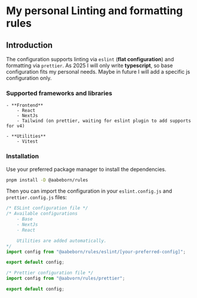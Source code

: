 # My personal Linting and formatting rules

## Introduction

The configuration supports linting via `eslint` (**flat configuration**) and formatting via `prettier`.
As 2025 I will only write **typescript**, so base configuration fits my personal needs. Maybe in future I will add a specific js configuration only.

### Supported frameworks and libraries

    - **Frontend**
        - React
        - NextJs
        - Tailwind (on prettier, waiting for eslint plugin to add supports for v4)

    - **Utilities**
        - Vitest

### Installation

Use your preferred package manager to install the dependencies.

```bash
pnpm install -D @aabeborn/rules
```

Then you can import the configuration in your `eslint.config.js` and `prettier.config.js` files:

```javascript
/* ESLint configuration file */
/* Available configurations 
    - Base
    - NextJs
    - React

    Utilities are added automatically.
*/
import config from "@aabeborn/rules/eslint/[your-preferred-config]";

export default config;
```

```javascript
/* Prettier configuration file */
import config from "@aabvorn/rules/prettier";

export default config;
```

```

```
